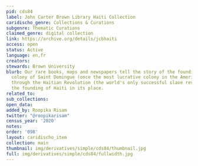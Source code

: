 ```yaml
---
pid: cds84
label: John Carter Brown Library Haiti Collection
caridischo_genre: Collections & Curations
subgenre: Thematic Curations
claimed_genre: digital collection
link: https://archive.org/details/jcbhaiti
access: open
status: Active
language: en,fr
creators:
stewards: Brown University
blurb: Our rare books, maps and newspapers tell the story of the founding of the French
  colony of Saint Domingue (once the most lucrative colony in the Americas), its demise
  through the Haitian Revolution (the world's only successful slave revolution) and
  the founding of Haiti in its place.
related_to:
sub_collections:
open_data:
added_by: Roopika Risam
twitter: "@roopikarisam"
census_year: '2020'
notes:
order: '098'
layout: caridischo_item
collection: main
thumbnail: img/derivatives/simple/cds84/thumbnail.jpg
full: img/derivatives/simple/cds84/fullwidth.jpg
---
```

